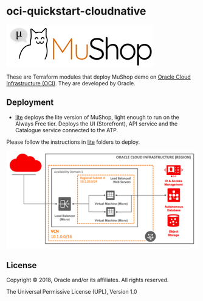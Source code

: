 # oci-quickstart-cloudnative

![MuShop Logo](./images/logo.png)

These are Terraform modules that deploy MuShop demo on [Oracle Cloud Infrastructure (OCI)](https://cloud.oracle.com/en_US/cloud-infrastructure).  They are developed by Oracle.

## Deployment

* [lite](lite) deploys the lite version of MuShop, light enough to run on the Always Free tier. Deploys the UI (Storefront), API service and the Catalogue service connected to the ATP.

Please follow the instructions in [lite](deploy/terraform/lite) folders to deploy.

![MuShop Lite Infra](./images/lite/00-Free-Tier.png)

## License

Copyright © 2018, Oracle and/or its affiliates. All rights reserved.

The Universal Permissive License (UPL), Version 1.0